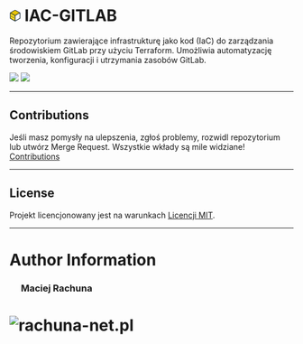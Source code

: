 # <img src=".gitlab/avatar.png" alt="opentofu" height="20"/>  IAC-GITLAB

Repozytorium zawierające infrastrukturę jako kod (IaC) do zarządzania środowiskiem GitLab przy użyciu Terraform. Umożliwia automatyzację tworzenia, konfiguracji i utrzymania zasobów GitLab.

[![](https://gitlab.com/pl.rachuna-net/infrastructure/opentofu/iac-gitlab/-/badges/release.svg)](https://gitlab.com/pl.rachuna-net/infrastructure/opentofu/iac-gitlab/-/releases)
[![](https://gitlab.com/pl.rachuna-net/infrastructure/opentofu/iac-gitlab/badges/main/pipeline.svg)](https://gitlab.com/pl.rachuna-net/infrastructure/opentofu/iac-gitlab/-/commits/main)

---
## Contributions
Jeśli masz pomysły na ulepszenia, zgłoś problemy, rozwidl repozytorium lub utwórz Merge Request. Wszystkie wkłady są mile widziane!
[Contributions](CONTRIBUTING.md)

---
## License
Projekt licencjonowany jest na warunkach [Licencji MIT](LICENSE).

---
# Author Information
### &emsp; Maciej Rachuna
# <img src="https://gitlab.com/pl.rachuna-net/gitlab-profile/-/raw/main/assets/logo/website_logo_transparent_background.png" alt="rachuna-net.pl" height="100"/>
